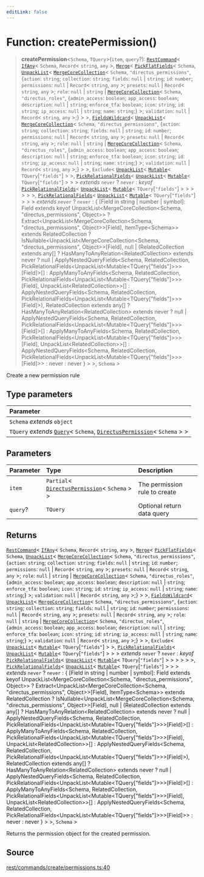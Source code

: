 ```yaml
---
editLink: false
---
```


# Function: createPermission()

> **createPermission**\<`Schema`, `TQuery`\>(`item`, `query`?):
> [`RestCommand`](../interfaces/interface.RestCommand.md)\< [`IfAny`](../../types-1/type-aliases/type-alias.IfAny.md)\<
> `Schema`, `Record`\< `string`, `any` \>, [`Merge`](../../types-1/type-aliases/type-alias.Merge.md)\<
> [`PickFlatFields`](../../types-1/type-aliases/type-alias.PickFlatFields.md)\< `Schema`,
> [`UnpackList`](../../types-1/type-aliases/type-alias.UnpackList.md)\<
> [`MergeCoreCollection`](../../types-1/type-aliases/type-alias.MergeCoreCollection.md)\< `Schema`,
> `"directus_permissions"`, \{`action`: `string`; `collection`: `string`; `fields`: `null` \| `string`; `id`: `number`;
> `permissions`: `null` \| `Record`\< `string`, `any` \>; `presets`: `null` \| `Record`\< `string`, `any` \>; `role`:
> `null` \| `string` \| [`MergeCoreCollection`](../../types-1/type-aliases/type-alias.MergeCoreCollection.md)\<
> `Schema`, `"directus_roles"`, \{`admin_access`: `boolean`; `app_access`: `boolean`; `description`: `null` \| `string`;
> `enforce_tfa`: `boolean`; `icon`: `string`; `id`: `string`; `ip_access`: `null` \| `string`; `name`: `string`;} \>;
> `validation`: `null` \| `Record`\< `string`, `any` \>;} \> \>,
> [`FieldsWildcard`](../../types-1/type-aliases/type-alias.FieldsWildcard.md)\<
> [`UnpackList`](../../types-1/type-aliases/type-alias.UnpackList.md)\<
> [`MergeCoreCollection`](../../types-1/type-aliases/type-alias.MergeCoreCollection.md)\< `Schema`,
> `"directus_permissions"`, \{`action`: `string`; `collection`: `string`; `fields`: `null` \| `string`; `id`: `number`;
> `permissions`: `null` \| `Record`\< `string`, `any` \>; `presets`: `null` \| `Record`\< `string`, `any` \>; `role`:
> `null` \| `string` \| [`MergeCoreCollection`](../../types-1/type-aliases/type-alias.MergeCoreCollection.md)\<
> `Schema`, `"directus_roles"`, \{`admin_access`: `boolean`; `app_access`: `boolean`; `description`: `null` \| `string`;
> `enforce_tfa`: `boolean`; `icon`: `string`; `id`: `string`; `ip_access`: `null` \| `string`; `name`: `string`;} \>;
> `validation`: `null` \| `Record`\< `string`, `any` \>;} \> \>, `Exclude`\<
> [`UnpackList`](../../types-1/type-aliases/type-alias.UnpackList.md)\<
> [`Mutable`](../../types-1/type-aliases/type-alias.Mutable.md)\< `TQuery`[`"fields"`] \> \>,
> [`PickRelationalFields`](../../types-1/type-aliases/type-alias.PickRelationalFields.md)\<
> [`UnpackList`](../../types-1/type-aliases/type-alias.UnpackList.md)\<
> [`Mutable`](../../types-1/type-aliases/type-alias.Mutable.md)\< `TQuery`[`"fields"`] \> \> \> _extends_ `never` ?
> `never` : _keyof_ [`PickRelationalFields`](../../types-1/type-aliases/type-alias.PickRelationalFields.md)\<
> [`UnpackList`](../../types-1/type-aliases/type-alias.UnpackList.md)\<
> [`Mutable`](../../types-1/type-aliases/type-alias.Mutable.md)\< `TQuery`[`"fields"`] \> \> \> \> \> \>,
> [`PickRelationalFields`](../../types-1/type-aliases/type-alias.PickRelationalFields.md)\<
> [`UnpackList`](../../types-1/type-aliases/type-alias.UnpackList.md)\<
> [`Mutable`](../../types-1/type-aliases/type-alias.Mutable.md)\< `TQuery`[`"fields"`] \> \> \> _extends_ `never` ?
> `never` : \{ [Field in string \| number \| symbol]: Field extends keyof UnpackList\<MergeCoreCollection\<Schema,
> "directus_permissions", Object\>\> ? Extract\<UnpackList\<MergeCoreCollection\<Schema, "directus_permissions",
> Object\>\>[Field], ItemType\<Schema\>\> extends RelatedCollection ?
> IsNullable\<UnpackList\<MergeCoreCollection\<Schema, "directus_permissions", Object\>\>[Field], null \|
> (RelatedCollection extends any[] ? HasManyToAnyRelation\<RelatedCollection\> extends never ? null \|
> ApplyNestedQueryFields\<Schema, RelatedCollection,
> PickRelationalFields\<UnpackList\<Mutable\<TQuery["fields"]\>\>\>[Field]\>[] : ApplyManyToAnyFields\<Schema,
> RelatedCollection, PickRelationalFields\<UnpackList\<Mutable\<TQuery["fields"]\>\>\>[Field],
> UnpackList\<RelatedCollection\>\>[] : ApplyNestedQueryFields\<Schema, RelatedCollection,
> PickRelationalFields\<UnpackList\<Mutable\<TQuery["fields"]\>\>\>[Field]\>), RelatedCollection extends any[] ?
> HasManyToAnyRelation\<RelatedCollection\> extends never ? null \| ApplyNestedQueryFields\<Schema, RelatedCollection,
> PickRelationalFields\<UnpackList\<Mutable\<TQuery["fields"]\>\>\>[Field]\>[] : ApplyManyToAnyFields\<Schema,
> RelatedCollection, PickRelationalFields\<UnpackList\<Mutable\<TQuery["fields"]\>\>\>[Field],
> UnpackList\<RelatedCollection\>\>[] : ApplyNestedQueryFields\<Schema, RelatedCollection,
> PickRelationalFields\<UnpackList\<Mutable\<TQuery["fields"]\>\>\>[Field]\>\> : never : never } \> \>, `Schema` \>

Create a new permission rule

## Type parameters

| Parameter                                                                                                                                                                                 |
| :---------------------------------------------------------------------------------------------------------------------------------------------------------------------------------------- |
| `Schema` _extends_ `object`                                                                                                                                                               |
| `TQuery` _extends_ [`Query`](../../types-1/interfaces/interface.Query.md)\< `Schema`, [`DirectusPermission`](../../schema/type-aliases/type-alias.DirectusPermission.md)\< `Schema` \> \> |

## Parameters

| Parameter | Type                                                                                                            | Description                   |
| :-------- | :-------------------------------------------------------------------------------------------------------------- | :---------------------------- |
| `item`    | `Partial`\< [`DirectusPermission`](../../schema/type-aliases/type-alias.DirectusPermission.md)\< `Schema` \> \> | The permission rule to create |
| `query`?  | `TQuery`                                                                                                        | Optional return data query    |

## Returns

[`RestCommand`](../interfaces/interface.RestCommand.md)\< [`IfAny`](../../types-1/type-aliases/type-alias.IfAny.md)\<
`Schema`, `Record`\< `string`, `any` \>, [`Merge`](../../types-1/type-aliases/type-alias.Merge.md)\<
[`PickFlatFields`](../../types-1/type-aliases/type-alias.PickFlatFields.md)\< `Schema`,
[`UnpackList`](../../types-1/type-aliases/type-alias.UnpackList.md)\<
[`MergeCoreCollection`](../../types-1/type-aliases/type-alias.MergeCoreCollection.md)\< `Schema`,
`"directus_permissions"`, \{`action`: `string`; `collection`: `string`; `fields`: `null` \| `string`; `id`: `number`;
`permissions`: `null` \| `Record`\< `string`, `any` \>; `presets`: `null` \| `Record`\< `string`, `any` \>; `role`:
`null` \| `string` \| [`MergeCoreCollection`](../../types-1/type-aliases/type-alias.MergeCoreCollection.md)\< `Schema`,
`"directus_roles"`, \{`admin_access`: `boolean`; `app_access`: `boolean`; `description`: `null` \| `string`;
`enforce_tfa`: `boolean`; `icon`: `string`; `id`: `string`; `ip_access`: `null` \| `string`; `name`: `string`;} \>;
`validation`: `null` \| `Record`\< `string`, `any` \>;} \> \>,
[`FieldsWildcard`](../../types-1/type-aliases/type-alias.FieldsWildcard.md)\<
[`UnpackList`](../../types-1/type-aliases/type-alias.UnpackList.md)\<
[`MergeCoreCollection`](../../types-1/type-aliases/type-alias.MergeCoreCollection.md)\< `Schema`,
`"directus_permissions"`, \{`action`: `string`; `collection`: `string`; `fields`: `null` \| `string`; `id`: `number`;
`permissions`: `null` \| `Record`\< `string`, `any` \>; `presets`: `null` \| `Record`\< `string`, `any` \>; `role`:
`null` \| `string` \| [`MergeCoreCollection`](../../types-1/type-aliases/type-alias.MergeCoreCollection.md)\< `Schema`,
`"directus_roles"`, \{`admin_access`: `boolean`; `app_access`: `boolean`; `description`: `null` \| `string`;
`enforce_tfa`: `boolean`; `icon`: `string`; `id`: `string`; `ip_access`: `null` \| `string`; `name`: `string`;} \>;
`validation`: `null` \| `Record`\< `string`, `any` \>;} \> \>, `Exclude`\<
[`UnpackList`](../../types-1/type-aliases/type-alias.UnpackList.md)\<
[`Mutable`](../../types-1/type-aliases/type-alias.Mutable.md)\< `TQuery`[`"fields"`] \> \>,
[`PickRelationalFields`](../../types-1/type-aliases/type-alias.PickRelationalFields.md)\<
[`UnpackList`](../../types-1/type-aliases/type-alias.UnpackList.md)\<
[`Mutable`](../../types-1/type-aliases/type-alias.Mutable.md)\< `TQuery`[`"fields"`] \> \> \> _extends_ `never` ?
`never` : _keyof_ [`PickRelationalFields`](../../types-1/type-aliases/type-alias.PickRelationalFields.md)\<
[`UnpackList`](../../types-1/type-aliases/type-alias.UnpackList.md)\<
[`Mutable`](../../types-1/type-aliases/type-alias.Mutable.md)\< `TQuery`[`"fields"`] \> \> \> \> \> \>,
[`PickRelationalFields`](../../types-1/type-aliases/type-alias.PickRelationalFields.md)\<
[`UnpackList`](../../types-1/type-aliases/type-alias.UnpackList.md)\<
[`Mutable`](../../types-1/type-aliases/type-alias.Mutable.md)\< `TQuery`[`"fields"`] \> \> \> _extends_ `never` ?
`never` : \{ [Field in string \| number \| symbol]: Field extends keyof UnpackList\<MergeCoreCollection\<Schema,
"directus_permissions", Object\>\> ? Extract\<UnpackList\<MergeCoreCollection\<Schema, "directus_permissions",
Object\>\>[Field], ItemType\<Schema\>\> extends RelatedCollection ? IsNullable\<UnpackList\<MergeCoreCollection\<Schema,
"directus_permissions", Object\>\>[Field], null \| (RelatedCollection extends any[] ?
HasManyToAnyRelation\<RelatedCollection\> extends never ? null \| ApplyNestedQueryFields\<Schema, RelatedCollection,
PickRelationalFields\<UnpackList\<Mutable\<TQuery["fields"]\>\>\>[Field]\>[] : ApplyManyToAnyFields\<Schema,
RelatedCollection, PickRelationalFields\<UnpackList\<Mutable\<TQuery["fields"]\>\>\>[Field],
UnpackList\<RelatedCollection\>\>[] : ApplyNestedQueryFields\<Schema, RelatedCollection,
PickRelationalFields\<UnpackList\<Mutable\<TQuery["fields"]\>\>\>[Field]\>), RelatedCollection extends any[] ?
HasManyToAnyRelation\<RelatedCollection\> extends never ? null \| ApplyNestedQueryFields\<Schema, RelatedCollection,
PickRelationalFields\<UnpackList\<Mutable\<TQuery["fields"]\>\>\>[Field]\>[] : ApplyManyToAnyFields\<Schema,
RelatedCollection, PickRelationalFields\<UnpackList\<Mutable\<TQuery["fields"]\>\>\>[Field],
UnpackList\<RelatedCollection\>\>[] : ApplyNestedQueryFields\<Schema, RelatedCollection,
PickRelationalFields\<UnpackList\<Mutable\<TQuery["fields"]\>\>\>[Field]\>\> : never : never } \> \>, `Schema` \>

Returns the permission object for the created permission.

## Source

[rest/commands/create/permissions.ts:40](https://github.com/directus/directus/blob/7789a6c53/sdk/src/rest/commands/create/permissions.ts#L40)
